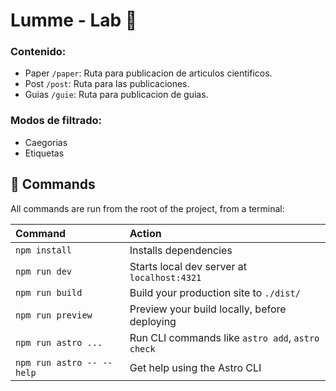 # Lumme - Lab 🧪

### Contenido:

- Paper `/paper`: Ruta para publicacion de articulos cientificos.
- Post `/post`: Ruta para las publicaciones.
- Guias `/guie`: Ruta para publicacion de guias.

### Modos de filtrado:

- Caegorias
- Etiquetas

## 🧞 Commands

All commands are run from the root of the project, from a terminal:

| Command                   | Action                                           |
| :------------------------ | :----------------------------------------------- |
| `npm install`             | Installs dependencies                            |
| `npm run dev`             | Starts local dev server at `localhost:4321`      |
| `npm run build`           | Build your production site to `./dist/`          |
| `npm run preview`         | Preview your build locally, before deploying     |
| `npm run astro ...`       | Run CLI commands like `astro add`, `astro check` |
| `npm run astro -- --help` | Get help using the Astro CLI                     |
